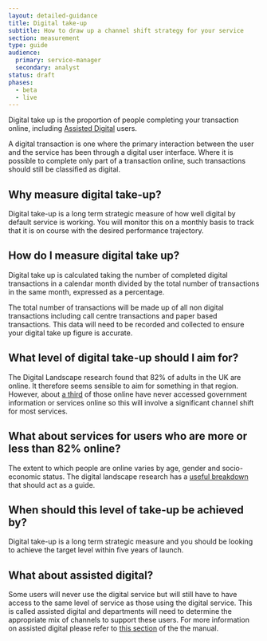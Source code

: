 ```yaml
---
layout: detailed-guidance
title: Digital take-up
subtitle: How to draw up a channel shift strategy for your service
section: measurement
type: guide
audience:
  primary: service-manager
  secondary: analyst
status: draft
phases:
  - beta
  - live
---
```


Digital take up is the proportion of people completing your transaction online, including [Assisted Digital](/assisted-digital/index.html) users.

A digital transaction is one where the primary interaction between the user and the service has been through a digital user interface. Where it is possible to complete only part of a transaction online,  such transactions should still be classified as digital.

## Why measure digital take-up?

Digital take-up is a long term strategic measure of how well digital by default service is working. You will monitor this on a monthly basis to track that it is on course with the desired performance trajectory.

## How do I measure digital take up?

Digital take up is calculated taking the number of completed digital transactions in a calendar month divided by the total number of transactions in the same month, expressed as a percentage.

The total number of transactions will be made up of all non digital transactions including call centre transactions and paper based transactions. This data will need to be recorded and collected to ensure your digital take up figure is accurate.

## What level of digital take-up should I aim for?

The Digital Landscape research found that 82% of adults in the UK are online. It therefore seems sensible to aim for something in that region. However, about [a third](http://publications.cabinetoffice.gov.uk/digital/research/#fig-2) of those online have never accessed government information or services online so this will involve a significant channel shift for most services.

## What about services for users who are more or less than 82% online?

The extent to which people are online varies by age, gender and socio-economic status. The digital landscape research has a [useful breakdown](http://publications.cabinetoffice.gov.uk/digital/research/#who-is-online-and-who-is-offline) that should act as a guide.

## When should this level of take-up be achieved by?

Digital take-up is a long term strategic measure and you should be looking to achieve the target level within five years of launch.

## What about assisted digital?

Some users will never use the digital service but will still have to have access to the same level of service as those using the digital service. This is called assisted digital and departments will need to determine the appropriate mix of channels to support these users. For more information on assisted digital please refer to [this section](/assisted-digital/index.html) of the the manual.
